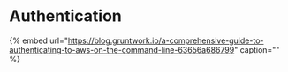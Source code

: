 # Authentication

{% embed url="https://blog.gruntwork.io/a-comprehensive-guide-to-authenticating-to-aws-on-the-command-line-63656a686799" caption="" %}

